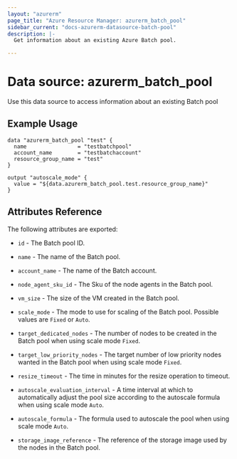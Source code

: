 ```yaml
---
layout: "azurerm"
page_title: "Azure Resource Manager: azurerm_batch_pool"
sidebar_current: "docs-azurerm-datasource-batch-pool"
description: |-
  Get information about an existing Azure Batch pool.

---
```


# Data source: azurerm_batch_pool

Use this data source to access information about an existing Batch pool

## Example Usage

```hcl
data "azurerm_batch_pool "test" {
  name                = "testbatchpool"
  account_name		  = "testbatchaccount"
  resource_group_name = "test"
}

output "autoscale_mode" {
  value = "${data.azurerm_batch_pool.test.resource_group_name}"
}
```

## Attributes Reference

The following attributes are exported:

* `id` - The Batch pool ID.

* `name` - The name of the Batch pool.

* `account_name` - The name of the Batch account.

* `node_agent_sku_id` - The Sku of the node agents in the Batch pool.

* `vm_size` - The size of the VM created in the Batch pool.

* `scale_mode` - The mode to use for scaling of the Batch pool. Possible values are `Fixed` or `Auto`.

* `target_dedicated_nodes` - The number of nodes to be created in the Batch pool when using scale mode `Fixed`.

* `target_low_priority_nodes` - The target number of low priority nodes wanted in the Batch pool when using scale mode `Fixed`.

* `resize_timeout` - The time in minutes for the resize operation to timeout.

* `autoscale_evaluation_interval` - A time interval at which to automatically adjust the pool size according to the autoscale formula when using scale mode `Auto`.

* `autoscale_formula` - The formula used to autoscale the pool when using scale mode `Auto`.

* `storage_image_reference` - The reference of the storage image used by the nodes in the Batch pool.
